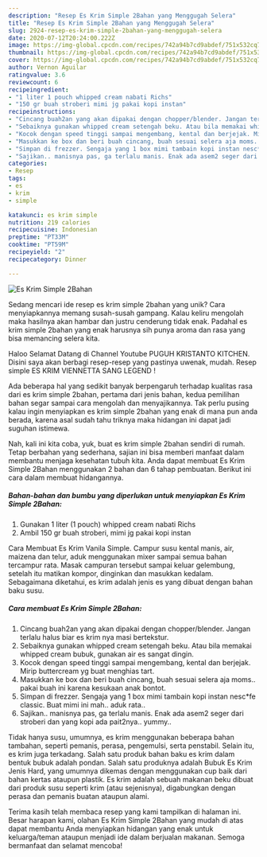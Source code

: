 ```yaml
---
description: "Resep Es Krim Simple 2Bahan yang Menggugah Selera"
title: "Resep Es Krim Simple 2Bahan yang Menggugah Selera"
slug: 2924-resep-es-krim-simple-2bahan-yang-menggugah-selera
date: 2020-07-12T20:24:00.222Z
image: https://img-global.cpcdn.com/recipes/742a94b7cd9abdef/751x532cq70/es-krim-simple-2bahan-foto-resep-utama.jpg
thumbnail: https://img-global.cpcdn.com/recipes/742a94b7cd9abdef/751x532cq70/es-krim-simple-2bahan-foto-resep-utama.jpg
cover: https://img-global.cpcdn.com/recipes/742a94b7cd9abdef/751x532cq70/es-krim-simple-2bahan-foto-resep-utama.jpg
author: Vernon Aguilar
ratingvalue: 3.6
reviewcount: 6
recipeingredient:
- "1 liter 1 pouch whipped cream nabati Richs"
- "150 gr buah stroberi mimi jg pakai kopi instan"
recipeinstructions:
- "Cincang buah2an yang akan dipakai dengan chopper/blender. Jangan terlalu halus biar es krim nya masi bertekstur."
- "Sebaiknya gunakan whipped cream setengah beku. Atau bila memakai whipped cream bubuk, gunakan air es sangat dingin."
- "Kocok dengan speed tinggi sampai mengembang, kental dan berjejak. Mirip buttercream yg buat menghias tart."
- "Masukkan ke box dan beri buah cincang, buah sesuai selera aja moms.. pakai buah ini karena kesukaan anak bontot."
- "Simpan di frezzer. Sengaja yang 1 box mimi tambain kopi instan nesc*fe classic. Buat mimi ini mah.. aduk rata.."
- "Sajikan.. manisnya pas, ga terlalu manis. Enak ada asem2 seger dari stroberi dan yang kopi ada pait2nya.. yummy.."
categories:
- Resep
tags:
- es
- krim
- simple

katakunci: es krim simple 
nutrition: 219 calories
recipecuisine: Indonesian
preptime: "PT33M"
cooktime: "PT59M"
recipeyield: "2"
recipecategory: Dinner

---
```



![Es Krim Simple 2Bahan](https://img-global.cpcdn.com/recipes/742a94b7cd9abdef/751x532cq70/es-krim-simple-2bahan-foto-resep-utama.jpg)

Sedang mencari ide resep es krim simple 2bahan yang unik? Cara menyiapkannya memang susah-susah gampang. Kalau keliru mengolah maka hasilnya akan hambar dan justru cenderung tidak enak. Padahal es krim simple 2bahan yang enak harusnya sih punya aroma dan rasa yang bisa memancing selera kita.

Haloo Selamat Datang di Channel Youtube PUGUH KRISTANTO KITCHEN. Disini saya akan berbagi resep-resep yang pastinya uwenak, mudah. Resep simple ES KRIM VIENNETTA SANG LEGEND !

Ada beberapa hal yang sedikit banyak berpengaruh terhadap kualitas rasa dari es krim simple 2bahan, pertama dari jenis bahan, kedua pemilihan bahan segar sampai cara mengolah dan menyajikannya. Tak perlu pusing kalau ingin menyiapkan es krim simple 2bahan yang enak di mana pun anda berada, karena asal sudah tahu triknya maka hidangan ini dapat jadi suguhan istimewa.


Nah, kali ini kita coba, yuk, buat es krim simple 2bahan sendiri di rumah. Tetap berbahan yang sederhana, sajian ini bisa memberi manfaat dalam membantu menjaga kesehatan tubuh kita. Anda dapat membuat Es Krim Simple 2Bahan menggunakan 2 bahan dan 6 tahap pembuatan. Berikut ini cara dalam membuat hidangannya.

<!--inarticleads1-->

##### Bahan-bahan dan bumbu yang diperlukan untuk menyiapkan Es Krim Simple 2Bahan:

1. Gunakan 1 liter (1 pouch) whipped cream nabati Richs
1. Ambil 150 gr buah stroberi, mimi jg pakai kopi instan


Cara Membuat Es Krim Vanila Simple. Campur susu kental manis, air, maizena dan telur, aduk menggunakan mixer sampai semua bahan tercampur rata. Masak campuran tersebut sampai keluar gelembung, setelah itu matikan kompor, dinginkan dan masukkan kedalam. Sebagaimana diketahui, es krim adalah jenis es yang dibuat dengan bahan baku susu. 

<!--inarticleads2-->

##### Cara membuat Es Krim Simple 2Bahan:

1. Cincang buah2an yang akan dipakai dengan chopper/blender. Jangan terlalu halus biar es krim nya masi bertekstur.
1. Sebaiknya gunakan whipped cream setengah beku. Atau bila memakai whipped cream bubuk, gunakan air es sangat dingin.
1. Kocok dengan speed tinggi sampai mengembang, kental dan berjejak. Mirip buttercream yg buat menghias tart.
1. Masukkan ke box dan beri buah cincang, buah sesuai selera aja moms.. pakai buah ini karena kesukaan anak bontot.
1. Simpan di frezzer. Sengaja yang 1 box mimi tambain kopi instan nesc*fe classic. Buat mimi ini mah.. aduk rata..
1. Sajikan.. manisnya pas, ga terlalu manis. Enak ada asem2 seger dari stroberi dan yang kopi ada pait2nya.. yummy..


Tidak hanya susu, umumnya, es krim menggunakan beberapa bahan tambahan, seperti pemanis, perasa, pengemulsi, serta penstabil. Selain itu, es krim juga terkadang. Salah satu produk bahan baku es krim dalam bentuk bubuk adalah pondan. Salah satu produknya adalah Bubuk Es Krim Jenis Hard, yang umumnya dikemas dengan menggunakan cup baik dari bahan kertas ataupun plastik. Es krim adalah sebuah makanan beku dibuat dari produk susu seperti krim (atau sejenisnya), digabungkan dengan perasa dan pemanis buatan ataupun alami. 

Terima kasih telah membaca resep yang kami tampilkan di halaman ini. Besar harapan kami, olahan Es Krim Simple 2Bahan yang mudah di atas dapat membantu Anda menyiapkan hidangan yang enak untuk keluarga/teman ataupun menjadi ide dalam berjualan makanan. Semoga bermanfaat dan selamat mencoba!
